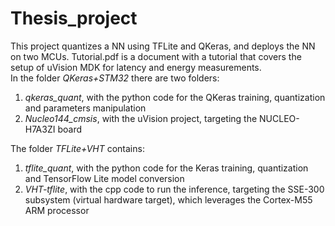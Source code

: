 # Thesis_project
 This project quantizes a NN using TFLite and QKeras, and deploys the NN on two MCUs. Tutorial.pdf is a document with a tutorial that covers the setup of uVision MDK for latency and energy measurements.   
 In the folder *QKeras+STM32* there are two folders:  
 1. *qkeras_quant*, with the python code for the QKeras training, quantization and parameters manipulation  
 2. *Nucleo144_cmsis*, with the uVision project, targeting the NUCLEO-H7A3ZI board  
 
 The folder *TFLite+VHT* contains:  
 1. *tflite_quant*, with the python code for the Keras training, quantization and TensorFlow Lite model conversion  
 2. *VHT-tflite*, with the cpp code to run the inference, targeting the SSE-300 subsystem (virtual hardware target), which leverages the Cortex-M55 ARM processor
 
